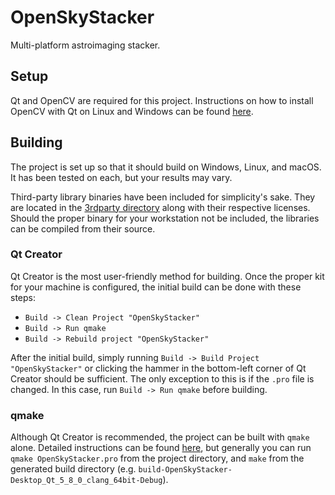 # OpenSkyStacker

Multi-platform astroimaging stacker.

## Setup

Qt and OpenCV are required for this project. Instructions on how to install OpenCV with Qt on Linux and Windows can be found [here](https://wiki.qt.io/OpenCV_with_Qt).

## Building

The project is set up so that it should build on Windows, Linux, and macOS. It has been tested on each, but your results may vary.

Third-party library binaries have been included for simplicity's sake. They are located in the [3rdparty directory](3rdparty) along with their respective licenses. Should the proper binary for your workstation not be included, the libraries can be compiled from their source.

### Qt Creator

Qt Creator is the most user-friendly method for building. Once the proper kit for your machine is configured, the initial build can be done with these steps:

* `Build -> Clean Project "OpenSkyStacker"`
* `Build -> Run qmake`
* `Build -> Rebuild project "OpenSkyStacker"`

After the initial build, simply running `Build -> Build Project "OpenSkyStacker"` or clicking the hammer in the bottom-left corner of Qt Creator should be sufficient. The only exception to this is if the `.pro` file is changed. In this case, run `Build -> Run qmake` before building.

### qmake

Although Qt Creator is recommended, the project can be built with `qmake` alone. Detailed instructions can be found [here](http://doc.qt.io/qt-5/qmake-running.html), but generally you can run `qmake OpenSkyStacker.pro` from the project directory, and `make` from the generated build directory (e.g. `build-OpenSkyStacker-Desktop_Qt_5_8_0_clang_64bit-Debug`).